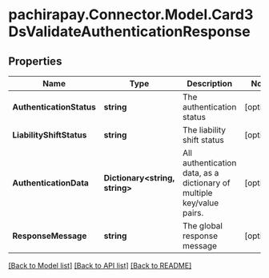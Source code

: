 
# pachirapay.Connector.Model.Card3DsValidateAuthenticationResponse

## Properties

Name | Type | Description | Notes
------------ | ------------- | ------------- | -------------
**AuthenticationStatus** | **string** | The authentication status | [optional] 
**LiabilityShiftStatus** | **string** | The liability shift status | [optional] 
**AuthenticationData** | **Dictionary&lt;string, string&gt;** | All authentication data, as a dictionary of multiple key/value pairs. | [optional] 
**ResponseMessage** | **string** | The global response message | [optional] 

[[Back to Model list]](../README.md#documentation-for-models)
[[Back to API list]](../README.md#documentation-for-api-endpoints)
[[Back to README]](../README.md)

